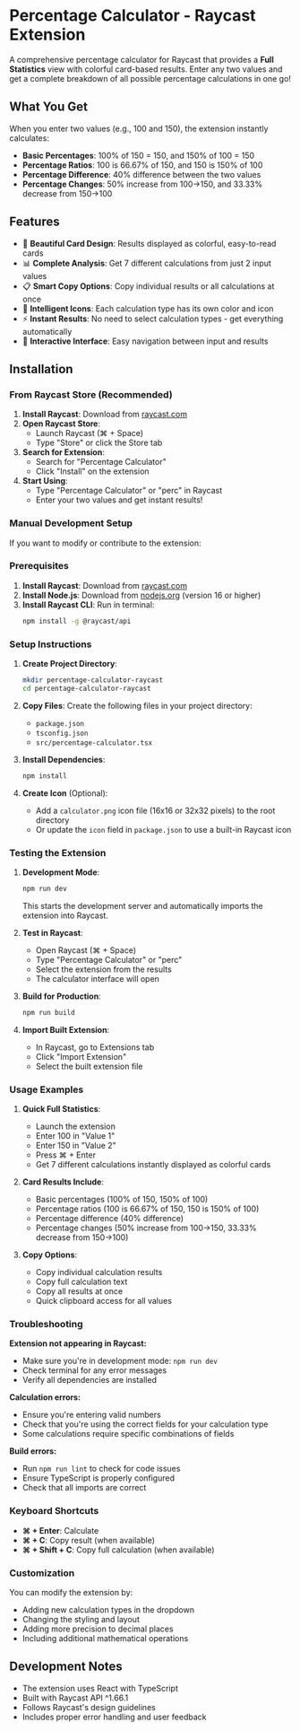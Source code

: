 # Percentage Calculator - Raycast Extension

A comprehensive percentage calculator for Raycast that provides a **Full Statistics** view with colorful card-based results. Enter any two values and get a complete breakdown of all possible percentage calculations in one go!

## What You Get

When you enter two values (e.g., 100 and 150), the extension instantly calculates:

- **Basic Percentages**: 100% of 150 = 150, and 150% of 100 = 150
- **Percentage Ratios**: 100 is 66.67% of 150, and 150 is 150% of 100  
- **Percentage Difference**: 40% difference between the two values
- **Percentage Changes**: 50% increase from 100→150, and 33.33% decrease from 150→100

## Features

- 🎨 **Beautiful Card Design**: Results displayed as colorful, easy-to-read cards
- 📊 **Complete Analysis**: Get 7 different calculations from just 2 input values
- 📋 **Smart Copy Options**: Copy individual results or all calculations at once
- 🎯 **Intelligent Icons**: Each calculation type has its own color and icon
- ⚡ **Instant Results**: No need to select calculation types - get everything automatically
- 🔄 **Interactive Interface**: Easy navigation between input and results

## Installation

### From Raycast Store (Recommended)

1. **Install Raycast**: Download from [raycast.com](https://raycast.com)
2. **Open Raycast Store**: 
   - Launch Raycast (⌘ + Space)
   - Type "Store" or click the Store tab
3. **Search for Extension**:
   - Search for "Percentage Calculator"
   - Click "Install" on the extension
4. **Start Using**: 
   - Type "Percentage Calculator" or "perc" in Raycast
   - Enter your two values and get instant results!

### Manual Development Setup

If you want to modify or contribute to the extension:

### Prerequisites

1. **Install Raycast**: Download from [raycast.com](https://raycast.com)
2. **Install Node.js**: Download from [nodejs.org](https://nodejs.org) (version 16 or higher)
3. **Install Raycast CLI**: Run in terminal:
   ```bash
   npm install -g @raycast/api
   ```

### Setup Instructions

1. **Create Project Directory**:
   ```bash
   mkdir percentage-calculator-raycast
   cd percentage-calculator-raycast
   ```

2. **Copy Files**: Create the following files in your project directory:
   - `package.json`
   - `tsconfig.json` 
   - `src/percentage-calculator.tsx`

3. **Install Dependencies**:
   ```bash
   npm install
   ```

4. **Create Icon** (Optional):
   - Add a `calculator.png` icon file (16x16 or 32x32 pixels) to the root directory
   - Or update the `icon` field in `package.json` to use a built-in Raycast icon

### Testing the Extension

1. **Development Mode**:
   ```bash
   npm run dev
   ```
   This starts the development server and automatically imports the extension into Raycast.

2. **Test in Raycast**:
   - Open Raycast (⌘ + Space)
   - Type "Percentage Calculator" or "perc"
   - Select the extension from the results
   - The calculator interface will open

3. **Build for Production**:
   ```bash
   npm run build
   ```

4. **Import Built Extension**:
   - In Raycast, go to Extensions tab
   - Click "Import Extension"
   - Select the built extension file

### Usage Examples

1. **Quick Full Statistics**:
   - Launch the extension
   - Enter 100 in "Value 1"
   - Enter 150 in "Value 2"
   - Press ⌘ + Enter
   - Get 7 different calculations instantly displayed as colorful cards

2. **Card Results Include**:
   - Basic percentages (100% of 150, 150% of 100)
   - Percentage ratios (100 is 66.67% of 150, 150 is 150% of 100)
   - Percentage difference (40% difference)
   - Percentage changes (50% increase from 100→150, 33.33% decrease from 150→100)

3. **Copy Options**:
   - Copy individual calculation results
   - Copy full calculation text
   - Copy all results at once
   - Quick clipboard access for all values

### Troubleshooting

**Extension not appearing in Raycast:**
- Make sure you're in development mode: `npm run dev`
- Check terminal for any error messages
- Verify all dependencies are installed

**Calculation errors:**
- Ensure you're entering valid numbers
- Check that you're using the correct fields for your calculation type
- Some calculations require specific combinations of fields

**Build errors:**
- Run `npm run lint` to check for code issues
- Ensure TypeScript is properly configured
- Check that all imports are correct

### Keyboard Shortcuts

- **⌘ + Enter**: Calculate
- **⌘ + C**: Copy result (when available)
- **⌘ + Shift + C**: Copy full calculation (when available)

### Customization

You can modify the extension by:
- Adding new calculation types in the dropdown
- Changing the styling and layout
- Adding more precision to decimal places
- Including additional mathematical operations

## Development Notes

- The extension uses React with TypeScript
- Built with Raycast API ^1.66.1
- Follows Raycast's design guidelines
- Includes proper error handling and user feedback